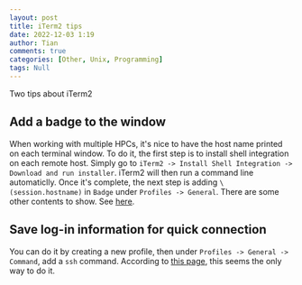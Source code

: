 ```yaml
---
layout: post
title: iTerm2 tips
date: 2022-12-03 1:19
author: Tian
comments: true
categories: [Other, Unix, Programming]
tags: Null
---
```


Two tips about iTerm2

## Add a badge to the window

When working with multiple HPCs, it's nice to have the host name printed on each terminal window. To do it, the first step is to install shell integration on each remote host. Simply go to `iTerm2 -> Install Shell Integration -> Download and run installer`. iTerm2 will then run a command line automaticlly. Once it's complete, the next step is adding `\(session.hostname)` in `Badge` under `Profiles -> General`. There are some other contents to show. See [here](https://iterm2.com/3.0/documentation-badges.html).

## Save log-in information for quick connection

You can do it by creating a new profile, then under `Profiles -> General -> Command`, add a `ssh` command. According to [this page](https://apple.stackexchange.com/questions/419612/does-iterm-or-iterm2-on-mac-allow-storing-host-connections-with-user-password), this seems the only way to do it.

